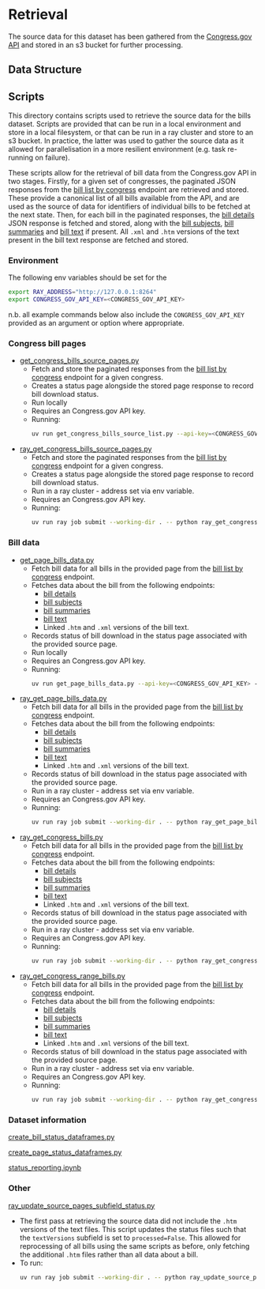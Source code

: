 # Retrieval 

The source data for this dataset has been gathered from the [Congress.gov API](https://api.congress.gov/) and stored in an s3 bucket for further processing. 


## Data Structure

## Scripts

This directory contains scripts used to retrieve the source data for the bills dataset. Scripts are provided that can be run in a local environment and store in a local filesystem, or that can be run in a ray cluster and store to an s3  bucket. In practice, the latter was used to gather the source data as it allowed for parallelisation in a more resilient environment (e.g. task re-running on failure). 

These scripts allow for the retrieval of bill data from the Congress.gov API in two stages. Firstly, for a given set of congresses, the paginated JSON responses from the [bill list by congress](https://api.congress.gov/#/bill/bill_list_by_congress) endpoint are retrieved and stored. These provide a canonical list of all bills available from the API, and are used as the source of data for identifiers of individual bills to be fetched at the next state. Then, for each bill in the paginated responses, the [bill details](https://api.congress.gov/#/bill/bill_details) JSON response is fetched and stored, along with the [bill subjects](https://api.congress.gov/#/bill/bill_subjects), [bill summaries](https://api.congress.gov/#/bill/bill_summaries) and [bill text](https://api.congress.gov/#/bill/bill_text) if present. All `.xml` and `.htm` versions of the text present in the bill text response are fetched and stored. 

### Environment 

The following env variables should be set for the 
```sh
export RAY_ADDRESS="http://127.0.0.1:8264"
export CONGRESS_GOV_API_KEY=<CONGRESS_GOV_API_KEY>
```
n.b. all example commands below also include the `CONGRESS_GOV_API_KEY` provided as an argument or option where appropriate. 

### Congress bill pages

- [get_congress_bills_source_pages.py](./get_congress_bills_source_pages.py)
  - Fetch and store the paginated responses from the [bill list by congress](https://api.congress.gov/#/bill/bill_list_by_congress) endpoint for a given congress.
  - Creates a status page alongside the stored page response to record bill download status. 
  - Run locally 
  - Requires an Congress.gov API key. 
  - Running: 
    ```sh
    uv run get_congress_bills_source_list.py --api-key=<CONGRESS_GOV_API_KEY> --congress=119
    ```
- [ray_get_congress_bills_source_pages.py](./ray_get_congress_bills_source_pages.py)
  - Fetch and store the paginated responses from the [bill list by congress](https://api.congress.gov/#/bill/bill_list_by_congress) endpoint for a given congress. 
  - Creates a status page alongside the stored page response to record bill download status. 
  - Run in a ray cluster - address set via env variable. 
  - Requires an Congress.gov API key. 
  - Running: 
    ```sh
    uv run ray job submit --working-dir . -- python ray_get_congress_bills_source_pages.py <CONGRESS_GOV_API_KEY> --congress=109
      ```

### Bill data

- [get_page_bills_data.py](./get_page_bills_data.py)
    - Fetch bill data for all bills in the provided page from the [bill list by congress](https://api.congress.gov/#/bill/bill_list_by_congress) endpoint. 
    - Fetches data about the bill from the following endpoints: 
        - [bill details](https://api.congress.gov/#/bill/bill_details)
        - [bill subjects](https://api.congress.gov/#/bill/bill_subjects)
        - [bill summaries](https://api.congress.gov/#/bill/bill_summaries)
        - [bill text](https://api.congress.gov/#/bill/bill_text) 
        - Linked `.htm` and `.xml` versions of the bill text. 
    - Records status of bill download in the status page associated with the provided source page. 
    - Run locally 
    - Requires an Congress.gov API key. 
    - Running: 
      ```sh
      uv run get_page_bills_data.py --api-key=<CONGRESS_GOV_API_KEY> --source-path=../local_data/bills/source_list/110_0.json
      ```
- [ray_get_page_bills_data.py](./ray_get_page_bills_data.py)
  - Fetch bill data for all bills in the provided page from the [bill list by congress](https://api.congress.gov/#/bill/bill_list_by_congress) endpoint. 
  - Fetches data about the bill from the following endpoints: 
      - [bill details](https://api.congress.gov/#/bill/bill_details)
      - [bill subjects](https://api.congress.gov/#/bill/bill_subjects)
      - [bill summaries](https://api.congress.gov/#/bill/bill_summaries)
      - [bill text](https://api.congress.gov/#/bill/bill_text) 
      - Linked `.htm` and `.xml` versions of the bill text. 
  - Records status of bill download in the status page associated with the provided source page. 
  - Run in a ray cluster - address set via env variable. 
  - Requires an Congress.gov API key. 
  - Running: 
    ```sh
    uv run ray job submit --working-dir . -- python ray_get_page_bills_data.py <CONGRESS_GOV_API_KEY> --source-file=s3://loc-responsible-datasets-source-data/01_bills/source_pages/110_500.json
    ```
- [ray_get_congress_bills.py](./ray_get_congress_bills.py)
  - Fetch bill data for all bills in the provided page from the [bill list by congress](https://api.congress.gov/#/bill/bill_list_by_congress) endpoint. 
  - Fetches data about the bill from the following endpoints: 
      - [bill details](https://api.congress.gov/#/bill/bill_details)
      - [bill subjects](https://api.congress.gov/#/bill/bill_subjects)
      - [bill summaries](https://api.congress.gov/#/bill/bill_summaries)
      - [bill text](https://api.congress.gov/#/bill/bill_text) 
      - Linked `.htm` and `.xml` versions of the bill text. 
  - Records status of bill download in the status page associated with the provided source page. 
  - Run in a ray cluster - address set via env variable. 
  - Requires an Congress.gov API key. 
  - Running: 
    ```sh 
    uv run ray job submit --working-dir . -- python ray_get_congress_bills.py <CONGRESS_GOV_API_KEY> --congress=112
    ```
- [ray_get_congress_range_bills.py](./ray_get_congress_range_bills.py)
  - Fetch bill data for all bills in the provided page from the [bill list by congress](https://api.congress.gov/#/bill/bill_list_by_congress) endpoint. 
  - Fetches data about the bill from the following endpoints: 
      - [bill details](https://api.congress.gov/#/bill/bill_details)
      - [bill subjects](https://api.congress.gov/#/bill/bill_subjects)
      - [bill summaries](https://api.congress.gov/#/bill/bill_summaries)
      - [bill text](https://api.congress.gov/#/bill/bill_text) 
      - Linked `.htm` and `.xml` versions of the bill text. 
  - Records status of bill download in the status page associated with the provided source page. 
  - Run in a ray cluster - address set via env variable. 
  - Requires an Congress.gov API key. 
  - Running: 
    ```sh
    uv run ray job submit --working-dir . -- python ray_get_congress_range_bills.py <CONGRESS_GOV_API_KEY> --start=110 --end=118
    ```

### Dataset information 
[create_bill_status_dataframes.py](./create_bill_status_dataframes.py)

[create_page_status_dataframes.py](./create_page_status_dataframes.py)

[status_reporting.ipynb](./status_reporting.ipynb)

### Other

[ray_update_source_pages_subfield_status.py](./ray_update_source_pages_subfield_status.py)
- The first pass at retrieving the source data did not include the `.htm` versions of the text files. This script updates the status files such that the `textVersions` subfield is set to `processed=False`. This allowed for reprocessing of all bills using the same scripts as before, only fetching the additional `.htm` files rather than all data about a bill. 
- To run: 
  ```sh 
  uv run ray job submit --working-dir . -- python ray_update_source_pages_subfield_status.py --congress=102
  ```


